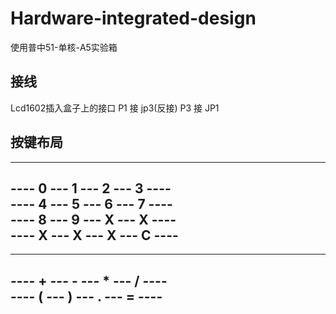 # Hardware-integrated-design
使用普中51-单核-A5实验箱
## 接线
Lcd1602插入盒子上的接口
P1 接 jp3(反接)
P3 接 JP1
## 按键布局
-----------------------------  
---- 0 --- 1 --- 2 --- 3 ----  
---- 4 --- 5 --- 6 --- 7 ----  
---- 8 --- 9 --- X --- X ----  
---- X --- X --- X --- C ----  
-----------------------------  

-----------------------------  
---- + --- - --- * --- / ----  
---- ( --- ) --- . --- = ----  
-----------------------------  
